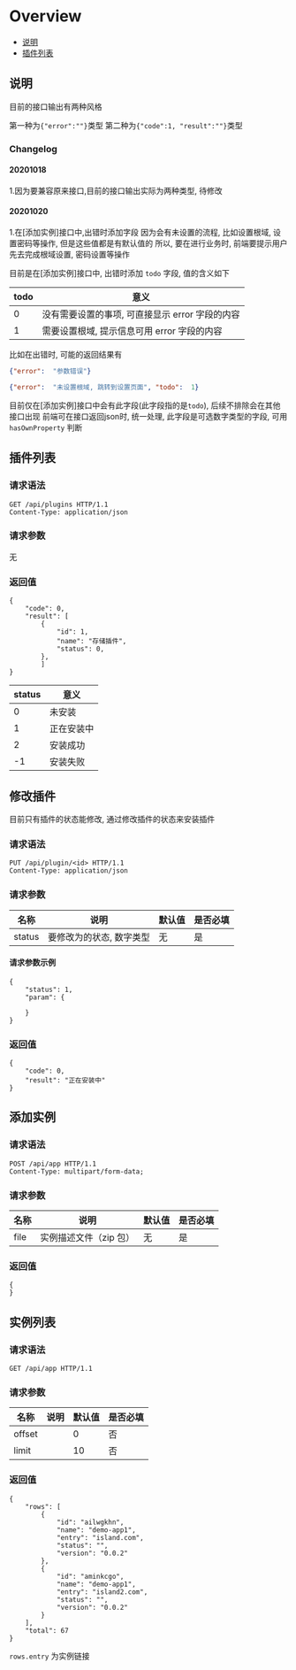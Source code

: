 
# Overview

- [说明](#说明)
- [插件列表](#插件列表)

<a name="说明"></a>
## 说明
目前的接口输出有两种风格

第一种为`{"error":""}`类型
第二种为`{"code":1, "result":""}`类型


### Changelog
#### 20201018
1.因为要兼容原来接口,目前的接口输出实际为两种类型, 待修改

#### 20201020
1.在[添加实例]接口中,出错时添加字段
因为会有未设置的流程, 比如设置根域, 设置密码等操作, 但是这些值都是有默认值的
所以, 要在进行业务时, 前端要提示用户先去完成根域设置, 密码设置等操作

目前是在[添加实例]接口中, 出错时添加 `todo` 字段, 值的含义如下

|  todo   | 意义  |
|  ----  | ----  |
| 0  | 没有需要设置的事项, 可直接显示 error 字段的内容 |
| 1  | 需要设置根域, 提示信息可用 error 字段的内容  |

比如在出错时, 可能的返回结果有
```json
{"error":  "参数错误"}
```

```json
{"error":  "未设置根域, 跳转到设置页面", "todo":  1}
```

目前仅在[添加实例]接口中会有此字段(此字段指的是`todo`), 后续不排除会在其他接口出现
前端可在接口返回json时, 统一处理, 此字段是可选数字类型的字段, 可用 `hasOwnProperty` 判断


<a name="插件列表"></a>
## 插件列表
### 请求语法
```
GET /api/plugins HTTP/1.1
Content-Type: application/json
```
### 请求参数

无

### 返回值

```
{
    "code": 0,
    "result": [
        {
            "id": 1,
            "name": "存储插件",
            "status": 0,
        },
        ]
}
```

|  status   | 意义  |
|  ----  | ----  |
| 0  | 未安装 |
| 1  | 正在安装中  |
| 2  | 安装成功 |
| -1  | 安装失败 |


<a name="修改插件"></a>
## 修改插件
目前只有插件的状态能修改, 通过修改插件的状态来安装插件

### 请求语法
```
PUT /api/plugin/<id> HTTP/1.1
Content-Type: application/json
```
### 请求参数
|名称|说明|默认值|是否必填|
|---|---|---|---|
|status|要修改为的状态, 数字类型|无|是|
#### 请求参数示例
```
{
    "status": 1,
    "param": {
    
    }
}
```
### 返回值
```
{
    "code": 0,
    "result": "正在安装中"
}
```

<a name="添加实例"></a>
## 添加实例

### 请求语法
```
POST /api/app HTTP/1.1
Content-Type: multipart/form-data; 
```
### 请求参数
|名称|说明|默认值|是否必填|
|---|---|---|---|
|file|实例描述文件（zip 包）|无|是|
### 返回值

```
{
}
```


<a name="实例列表"></a>
## 实例列表
### 请求语法
```
GET /api/app HTTP/1.1
```
### 请求参数
|名称|说明|默认值|是否必填|
|---|---|---|---|
|offset| |0|否|
|limit|  |10|否|
### 返回值
```
{
    "rows": [
        {
            "id": "ailwgkhn",
            "name": "demo-app1",
            "entry": "island.com",
            "status": "",
            "version": "0.0.2"
        },
        {
            "id": "aminkcgo",
            "name": "demo-app1",
            "entry": "island2.com",
            "status": "",
            "version": "0.0.2"
        }
    ],
    "total": 67
}
```

`rows.entry` 为实例链接